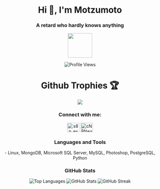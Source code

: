 <h1 align="center">Hi 👋, I'm Motzumoto</h1>
<h3 align="center">A retard who hardly knows anything</h3>

<p align="center">
    <a href="https://discord.com/users/101118549958877184">
    <img height="80px" src="https://discord.c99.nl/widget/theme-3/101118549958877184.png" />
    </a><br>
</p>

<p align="center">
    <img src="https://komarev.com/ghpvc/?username=Motzumoto" alt="Profile Views">
</p>

<h1 align="center">Github Trophies 🏆</h1>
<p align="center">
    <img src="https://github-profile-trophy.vercel.app/?username=motzumoto&theme=discord&no-frame=true">
</p>

<h3 align="center">Connect with me:</h3>
<p align="center">
<a href="https://instagram.com/s8n_exe" target="blank"><img align="center" src="https://raw.githubusercontent.com/rahuldkjain/github-profile-readme-generator/master/src/images/icons/Social/instagram.svg" alt="s8n_exe" height="30" width="40" /></a>
<a href="https://discord.gg/cNRNeaX" target="blank"><img align="center" src="https://raw.githubusercontent.com/rahuldkjain/github-profile-readme-generator/master/src/images/icons/Social/discord.svg" alt="cNRNeaX" height="30" width="40" /></a>
</p>

<h3 align="center">Languages and Tools</h3>
<p align="center">
- Linux, MongoDB, Microsoft SQL Server, MySQL, Photoshop, PostgreSQL, Python
</p>

<h3 align="center">GitHub Stats</h3>
<p align="center">
    <img src="https://github-readme-stats.vercel.app/api/top-langs?username=motzumoto&show_icons=true&theme=dark&locale=en&layout=compact" alt="Top Languages">
    <img src="https://github-readme-stats.vercel.app/api?username=motzumoto&show_icons=true&theme=dark&title_color=ffffff&text_color=009919&locale=en" alt="GitHub Stats">
    <img src="https://github-readme-streak-stats.herokuapp.com/?user=motzumoto&theme=dark" alt="GitHub Streak">
</p>
